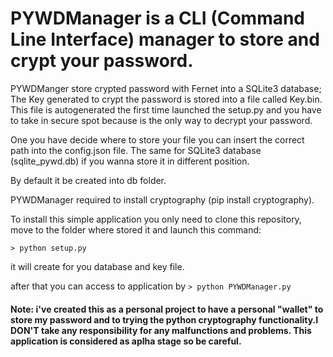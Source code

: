 # PYWDManager is a CLI (Command Line Interface) manager to store and crypt your password.

PYWDManger store crypted password with Fernet into a SQLite3 database;
The Key generated to crypt the password is stored into a file called Key.bin.
This file is autogenerated the first time launched the setup.py and you have to take in secure spot because is the only way to decrypt your password.

One you have decide where to store your file you can insert the correct path into the config.json file. The same for SQLite3 database (sqlite_pywd.db) if you wanna store it in different position.

By default it be created into db folder.

PYWDManager required to install cryptography (pip install cryptography).

To install this simple application you only need to clone this repository, move to the folder where stored it and launch this command:

```> python setup.py```

it will create for you database and key file.

after that you can access to application by ```> python PYWDManager.py```

#### Note: i've created this as a personal project to have a personal "wallet" to store my password and to trying the python cryptography functionality.I DON'T take any responsibility for any malfunctions and problems. This application is considered as aplha stage so be careful. 

